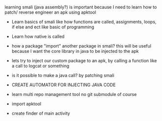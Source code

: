 
learning smali (java assembly?) is important because 
I need to learn how to patch/ reverse engineer an apk
using apktool

- Learn basics of smali like how functions are called,
  assignments, loops, if else and ect like basic of programming

- Learn how native is called

- how a package "import" another package in smali?
  this will be useful because I want the core library in java
  to be injected to the apk
  

- lets try to inject our custom package
  to an apk, by calling a function 
  like a call to logcat or something

- is it possible to make a java call? by patching smali



- CREATE AUTOMATOR FOR INJECTING JAVA CODE
- learn multi repo management tool no git submodule of course
- import apktool 
- create finder of main activity



